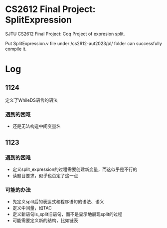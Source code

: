 # CS2612 Final Project: SplitExpression
SJTU CS2612 Final Project: Coq Project of expresion split.

Put SplitExpression.v file under /cs2612-aut2023/pl/ folder can successfully compile it.


# Log
## 1124
定义了WhileDS语言的语法
### 遇到的困难
* 还是无法构造中间变量名


## 1123
### 遇到的困难
* 定义split_expression的过程需要创建新变量，而这似乎是不行的
* 读题目要求，似乎也否定了这一点
### 可能的办法
* 先定义split后的表达式和程序语句的语法、语义
* 定义中间量，如TAC
* 定义新语句is_split旧语句，而不是显示地展现split的过程
* 可能需要定义新的结构，比如链表


